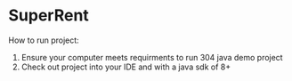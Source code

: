 # SuperRent

How to run project:
1. Ensure your computer meets requirments to run 304 java demo project
2. Check out project into your IDE and with a java sdk of 8+
